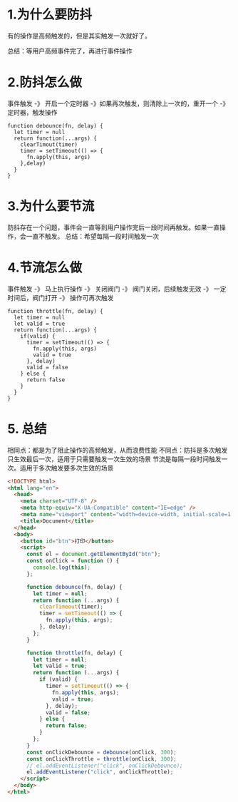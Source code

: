 # 1.为什么要防抖
有的操作是高频触发的，但是其实触发一次就好了。

总结：等用户高频事件完了，再进行事件操作

# 2.防抖怎么做

事件触发 -》 开启一个定时器 -》如果再次触发，则清除上一次的，重开一个 -》 定时器，触发操作
```JS
function debounce(fn, delay) {
  let timer = null
  return function(...args) {
    clearTimout(timer)
    timer = setTimeout(() => {
      fn.apply(this, args)
    },delay) 
  }
}
```


# 3.为什么要节流
防抖存在一个问题，事件会一直等到用户操作完后一段时间再触发。如果一直操作，会一直不触发。
总结：希望每隔一段时间触发一次

# 4.节流怎么做
事件触发 -》 马上执行操作 -》 关闭阀门 -》 阀门关闭，后续触发无效 -》 一定时间后，阀门打开 -》 操作可再次触发

```JS
function throttle(fn, delay) {
  let timer = null
  let valid = true
  return function(...args) {
    if(valid) {
      timer = setTimeout(() => {
        fn.apply(this, args)
        valid = true
      }, delay)
      valid = false
    } else {
      return false
    }    
  }
}
```


# 5. 总结

相同点：都是为了阻止操作的高频触发，从而浪费性能
不同点：防抖是多次触发只生效最后一次，适用于只需要触发一次生效的场景
       节流是每隔一段时间触发一次。适用于多次触发要多次生效的场景

```html
<!DOCTYPE html>
<html lang="en">
  <head>
    <meta charset="UTF-8" />
    <meta http-equiv="X-UA-Compatible" content="IE=edge" />
    <meta name="viewport" content="width=device-width, initial-scale=1.0" />
    <title>Document</title>
  </head>
  <body>
    <button id="btn">打印</button>
    <script>
      const el = document.getElementById("btn");
      const onClick = function () {
        console.log(this);
      };

      function debounce(fn, delay) {
        let timer = null;
        return function (...args) {
          clearTimeout(timer);
          timer = setTimeout(() => {
            fn.apply(this, args);
          }, delay);
        };
      }

      function throttle(fn, delay) {
        let timer = null;
        let valid = true;
        return function (...args) {
          if (valid) {
            timer = setTimeout(() => {
              fn.apply(this, args);
              valid = true;
            }, delay);
            valid = false;
          } else {
            return false;
          }
        };
      }
      const onClickDebounce = debounce(onClick, 300);
      const onClickThrottle = throttle(onClick, 300);
      // el.addEventListener("click", onClickDebounce);
      el.addEventListener("click", onClickThrottle);
    </script>
  </body>
</html>

```